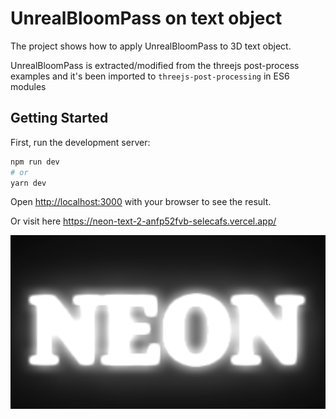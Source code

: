 UnrealBloomPass on text object
========

The project shows how to apply UnrealBloomPass to 3D text object.

UnrealBloomPass is extracted/modified from the threejs post-process examples and it's been imported to `threejs-post-processing` in ES6 modules


## Getting Started

First, run the development server:

```bash
npm run dev
# or
yarn dev
```

Open [http://localhost:3000](http://localhost:3000) with your browser to see the result.

Or visit here https://neon-text-2-anfp52fvb-selecafs.vercel.app/

![Screenshot](https://raw.githubusercontent.com/int2a65/neon-text/main/public/assets/screenshot.png?token=ALPVBQF6IGSYA5ES4EZ66NDBJ665E)
